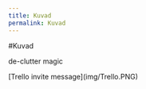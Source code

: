 ```yaml
---
title: Kuvad
permalink: Kuvad
---
```


#Kuvad

<p class='tags'><span class='tag'>de-clutter</span> <span class='tag'>magic</span></p>
[Trello invite message](img/Trello.PNG)




